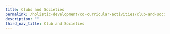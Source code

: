 ```yaml
---
title: Clubs and Societies
permalink: /holistic-development/co-curricular-activities/club-and-societies/
description: ""
third_nav_title: Club and Societies
---
```

